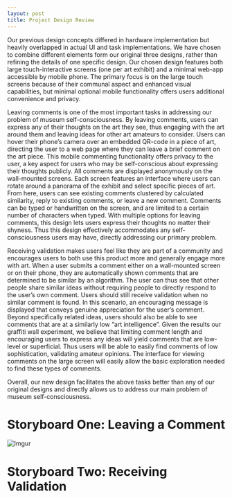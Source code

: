 ```yaml
---
layout: post
title: Project Design Review
---
```


Our previous design concepts differed in hardware implementation but heavily overlapped in actual UI and task implementations. We have chosen to combine different elements form our original three designs, rather than refining the details of one specific design. Our chosen design features both large touch-interactive screens (one per art exhibit) and a minimal web-app accessible by mobile phone. The primary focus is on the large touch screens because of their communal aspect and enhanced visual capabilities, but minimal optional mobile functionality offers users additional convenience and privacy.


Leaving comments is one of the most important tasks in addressing our problem of museum self-consciousness. By leaving comments, users can express any of their thoughts on the art they see, thus engaging with the art around them and leaving ideas for other art amateurs to consider. Users can hover their phone’s camera over an embedded QR-code in a piece of art, directing the user to a web page where they can leave a brief comment on the art piece. This mobile commenting functionality offers privacy to the user, a key aspect for users who may be self-conscious about expressing their thoughts publicly. All comments are displayed anonymously on the wall-mounted screens. Each screen features an interface where users can rotate around a panorama of the exhibit and select specific pieces of art. From here, users can see existing comments clustered by calculated similarity, reply to existing comments, or leave a new comment. Comments can be typed or handwritten on the screen, and are limited to a certain number of characters when typed. With multiple options for leaving comments, this design lets users express their thoughts no matter their shyness. Thus this design effectively accommodates any self-consciousness users may have, directly addressing our primary problem.


Receiving validation makes users feel like they are part of a community and encourages users to both use this product more and generally engage more with art. When a user submits a comment either on a wall-mounted screen or on their phone, they are automatically shown comments that are determined to be similar by an algorithm. The user can thus see that other people share similar ideas without requiring people to directly respond to the user’s own comment. Users should still receive validation when no similar comment is found. In this scenario, an encouraging message is displayed that conveys genuine appreciation for the user’s comment. Beyond specifically related ideas, users should also be able to see comments that are at a similarly low “art intelligence”. Given the results our graffiti wall experiment, we believe that limiting comment length and encouraging users to express any ideas will yield comments that are low-level or superficial. Thus users will be able to easily find comments of low sophistication, validating amateur opinions. The interface for viewing comments on the large screen will easily allow the basic exploration needed to find these types of comments.


Overall, our new design facilitates the above tasks better than any of our original designs and directly allows us to address our main problem of museum self-consciousness.

# Storyboard One: Leaving a Comment

![Imgur](https://i.imgur.com/iiQOCze.jpg)

# Storyboard Two: Receiving Validation

